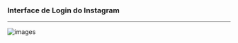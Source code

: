 ### Interface de Login do Instagram
****
![images](https://github.com/RamilaMacedo/Instagram/assets/95109540/dd1d8cd3-596a-40ca-820c-59a56a874004)


